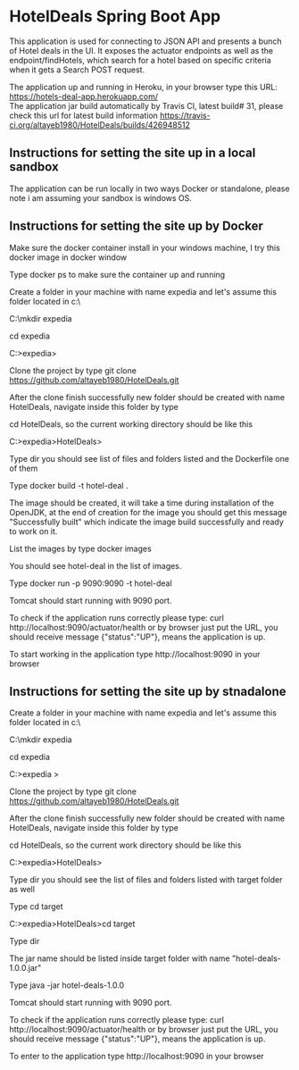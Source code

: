 # HotelDeals Spring Boot App

This application is used for connecting to JSON API and presents a bunch of Hotel deals in the UI. It exposes the actuator endpoints as well as the endpoint/findHotels, which search for a hotel based on specific criteria when it gets a Search POST request.

The application up and running in Heroku, in your browser type this URL: https://hotels-deal-app.herokuapp.com/  
The application jar build automatically by Travis CI, latest build# 31, please check this url for latest build information https://travis-ci.org/altayeb1980/HotelDeals/builds/426948512  
 


## Instructions for setting the site up in a local sandbox

The application can be run locally in two ways Docker or standalone, please note i am assuming your sandbox is windows OS.


## Instructions for setting the site up by Docker

Make sure the docker container install in your windows machine, I try this docker image in docker window  

Type docker ps to make sure the container up and running   

Create a folder in your machine with name expedia and let's assume this folder located in c:\  

C:\mkdir expedia  

cd expedia  

C:\>expedia>  

Clone the project by type git clone https://github.com/altayeb1980/HotelDeals.git  

After the clone finish successfully new folder should be created with name HotelDeals, navigate inside this folder by type  

cd HotelDeals, so the current working directory should be like this  

C:\>expedia>HotelDeals>  

Type dir you should see list of files and folders listed and the Dockerfile one of them  

Type docker build -t hotel-deal .  

The image should be created, it will take a time during installation of the OpenJDK, at the end of creation for the image you should get this message "Successfully built" which indicate the image build successfully and ready to work on it.  

List the images by type docker images  

You should see hotel-deal in the list of images.  

Type docker run -p 9090:9090 -t hotel-deal  

Tomcat should start running with 9090 port.  

To check if the application runs correctly please type: curl http://localhost:9090/actuator/health or by browser just put the URL, you should receive message {"status":"UP"}, means the application is up.  

To start working in the application type http://localhost:9090 in your browser  



## Instructions for setting the site up by stnadalone
Create a folder in your machine with name expedia and let's assume this folder located in c:\  

C:\mkdir expedia  

cd expedia  

C:\>expedia >  

Clone the project by type git clone https://github.com/altayeb1980/HotelDeals.git  

After the clone finish successfully new folder should be created with name HotelDeals, navigate inside this folder by type  

cd HotelDeals, so the current work directory should be like this  

C:\>expedia>HotelDeals>  

Type dir you should see the list of files and folders listed with target folder as well  

Type cd target  

C:\>expedia>HotelDeals>cd target    

Type dir  

The jar name should be listed inside target folder with name "hotel-deals-1.0.0.jar"  

Type java -jar hotel-deals-1.0.0  

Tomcat should start running with 9090 port.  

To check if the application runs correctly please type: curl http://localhost:9090/actuator/health or by browser just put the URL, you should receive message {"status":"UP"}, means the application is up.  

To enter to the application type http://localhost:9090 in your browser  














